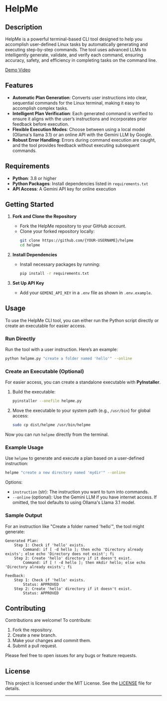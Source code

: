 # HelpMe

## Description

HelpMe is a powerful terminal-based CLI tool designed to help you accomplish user-defined Linux tasks by automatically generating and executing step-by-step commands. The tool uses advanced LLMs to intelligently generate, validate, and verify each command, ensuring accuracy, safety, and efficiency in completing tasks on the command line.

[Demo Video](https://www.loom.com/share/a79bb41eb3f542ad91d388d41f27bb12?sid=51aa2840-b88a-4fc1-8c0a-09932dde9786)

## Features

- **Automatic Plan Generation**: Converts user instructions into clear, sequential commands for the Linux terminal, making it easy to accomplish complex tasks.
- **Intelligent Plan Verification**: Each generated command is verified to ensure it aligns with the user’s instructions and incorporates prior feedback before execution.
- **Flexible Execution Modes**: Choose between using a local model (Ollama's llama 3.1) or an online API with the Gemini LLM by Google.
- **Robust Error Handling**: Errors during command execution are caught, and the tool provides feedback without executing subsequent commands.

## Requirements

- **Python**: 3.8 or higher
- **Python Packages**: Install dependencies listed in `requirements.txt`
- **API Access**: A Gemini API key for online execution

## Getting Started

1. **Fork and Clone the Repository**

   - Fork the HelpMe repository to your GitHub account.
   - Clone your forked repository locally:
     ```bash
     git clone https://github.com/{YOUR-USERNAME}/helpme
     cd helpme
     ```

2. **Install Dependencies**

   - Install necessary packages by running:
     ```bash
     pip install -r requirements.txt
     ```

3. **Set Up API Key**
   - Add your `GEMINI_API_KEY` in a `.env` file as shown in `.env.example`.

## Usage

To use the HelpMe CLI tool, you can either run the Python script directly or create an executable for easier access.

### Run Directly

Run the tool with a user instruction. Here’s an example:

```bash
python helpme.py "create a folder named 'hello'" --online
```

### Create an Executable (Optional)

For easier access, you can create a standalone executable with **PyInstaller**.

1. Build the executable:
   ```bash
   pyinstaller --onefile helpme.py
   ```
2. Move the executable to your system path (e.g., `/usr/bin`) for global access:
   ```bash
   sudo cp dist/helpme /usr/bin/helpme
   ```

Now you can run `helpme` directly from the terminal.

### Example Usage

Use `helpme` to generate and execute a plan based on a user-defined instruction:

```bash
helpme "create a new directory named 'mydir'" --online
```

Options:

- `instruction` (str): The instruction you want to turn into commands.
- `--online` (optional): Use the Gemini LLM if you have internet access. If omitted, the tool defaults to using Ollama's Llama 3.1 model.

### Sample Output

For an instruction like "Create a folder named 'hello'", the tool might generate:

```
Generated Plan:
    Step 1: Check if 'hello' exists.
        Command: if [ -d hello ]; then echo 'Directory already exists'; else echo 'Directory does not exist'; fi
    Step 2: Create 'hello' directory if it doesn't exist.
        Command: if [ ! -d hello ]; then mkdir hello; else echo 'Directory already exists'; fi

Feedback:
    Step 1: Check if 'hello' exists.
        Status: APPROVED
    Step 2: Create 'hello' directory if it doesn't exist.
        Status: APPROVED
```

## Contributing

Contributions are welcome! To contribute:

1. Fork the repository.
2. Create a new branch.
3. Make your changes and commit them.
4. Submit a pull request.

Please feel free to open issues for any bugs or feature requests.

## License

This project is licensed under the MIT License. See the [LICENSE](LICENSE) file for details.

---
